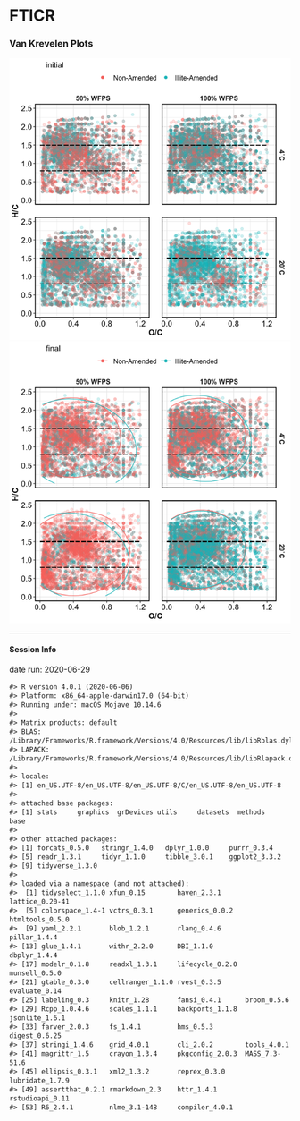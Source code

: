 FTICR
================

### Van Krevelen Plots

![](images/fticr_markdown/vankrev-1.png)<!-- -->![](images/fticr_markdown/vankrev-2.png)<!-- -->

-----

#### Session Info

date run: 2020-06-29

    #> R version 4.0.1 (2020-06-06)
    #> Platform: x86_64-apple-darwin17.0 (64-bit)
    #> Running under: macOS Mojave 10.14.6
    #> 
    #> Matrix products: default
    #> BLAS:   /Library/Frameworks/R.framework/Versions/4.0/Resources/lib/libRblas.dylib
    #> LAPACK: /Library/Frameworks/R.framework/Versions/4.0/Resources/lib/libRlapack.dylib
    #> 
    #> locale:
    #> [1] en_US.UTF-8/en_US.UTF-8/en_US.UTF-8/C/en_US.UTF-8/en_US.UTF-8
    #> 
    #> attached base packages:
    #> [1] stats     graphics  grDevices utils     datasets  methods   base     
    #> 
    #> other attached packages:
    #> [1] forcats_0.5.0   stringr_1.4.0   dplyr_1.0.0     purrr_0.3.4    
    #> [5] readr_1.3.1     tidyr_1.1.0     tibble_3.0.1    ggplot2_3.3.2  
    #> [9] tidyverse_1.3.0
    #> 
    #> loaded via a namespace (and not attached):
    #>  [1] tidyselect_1.1.0 xfun_0.15        haven_2.3.1      lattice_0.20-41 
    #>  [5] colorspace_1.4-1 vctrs_0.3.1      generics_0.0.2   htmltools_0.5.0 
    #>  [9] yaml_2.2.1       blob_1.2.1       rlang_0.4.6      pillar_1.4.4    
    #> [13] glue_1.4.1       withr_2.2.0      DBI_1.1.0        dbplyr_1.4.4    
    #> [17] modelr_0.1.8     readxl_1.3.1     lifecycle_0.2.0  munsell_0.5.0   
    #> [21] gtable_0.3.0     cellranger_1.1.0 rvest_0.3.5      evaluate_0.14   
    #> [25] labeling_0.3     knitr_1.28       fansi_0.4.1      broom_0.5.6     
    #> [29] Rcpp_1.0.4.6     scales_1.1.1     backports_1.1.8  jsonlite_1.6.1  
    #> [33] farver_2.0.3     fs_1.4.1         hms_0.5.3        digest_0.6.25   
    #> [37] stringi_1.4.6    grid_4.0.1       cli_2.0.2        tools_4.0.1     
    #> [41] magrittr_1.5     crayon_1.3.4     pkgconfig_2.0.3  MASS_7.3-51.6   
    #> [45] ellipsis_0.3.1   xml2_1.3.2       reprex_0.3.0     lubridate_1.7.9 
    #> [49] assertthat_0.2.1 rmarkdown_2.3    httr_1.4.1       rstudioapi_0.11 
    #> [53] R6_2.4.1         nlme_3.1-148     compiler_4.0.1
